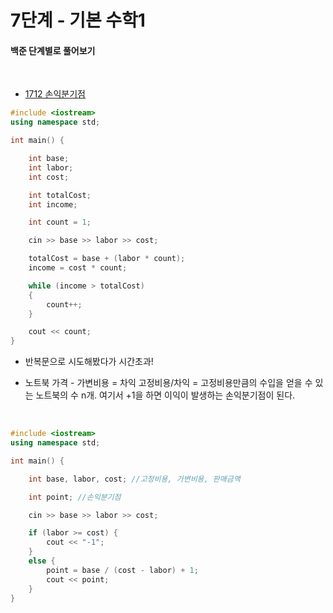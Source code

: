 # 7단계 - 기본 수학1

#### 백준 단계별로 풀어보기

<br>

* [1712 손익분기점](https://www.acmicpc.net/problem/1712)

```cpp
#include <iostream>
using namespace std;

int main() {

	int base;
	int labor;
	int cost;

	int totalCost;
	int income;

	int count = 1;

	cin >> base >> labor >> cost;

	totalCost = base + (labor * count);
	income = cost * count;

	while (income > totalCost)
	{
		count++;
	}

	cout << count;
}
```

* 반복문으로 시도해봤다가 시간초과! 

* 노트북 가격 - 가변비용 = 차익
    고정비용/차익 = 고정비용만큼의 수입을 얻을 수 있는 노트북의 수 n개.
    여기서 +1을 하면 이익이 발생하는 손익분기점이 된다.

<br>

```cpp
#include <iostream>
using namespace std;

int main() {

	int base, labor, cost; //고정비용, 가변비용, 판매금액

	int point; //손익분기점

	cin >> base >> labor >> cost;

	if (labor >= cost) {
		cout << "-1";
	}
	else {
		point = base / (cost - labor) + 1;
		cout << point;
	}
}
```